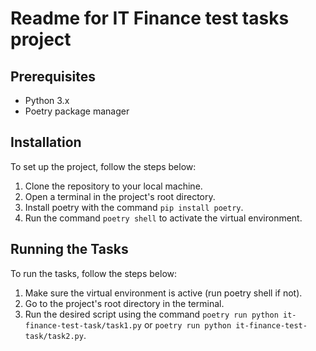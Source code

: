 # Readme for IT Finance test tasks project

## Prerequisites

- Python 3.x
- Poetry package manager

## Installation

To set up the project, follow the steps below:

1. Clone the repository to your local machine.
2. Open a terminal in the project's root directory.
3. Install poetry with the command ```pip install poetry```.
4. Run the command ```poetry shell``` to activate the virtual environment.

## Running the Tasks

To run the tasks, follow the steps below:

1. Make sure the virtual environment is active (run poetry shell if not).
2. Go to the project's root directory in the terminal.
3. Run the desired script using the command ```poetry run python it-finance-test-task/task1.py``` or ```poetry run python it-finance-test-task/task2.py```.
